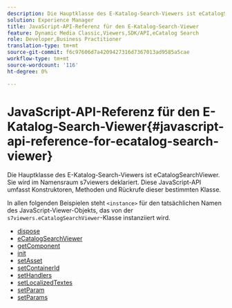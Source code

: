 ```yaml
---
description: Die Hauptklasse des E-Katalog-Search-Viewers ist eCatalogSearchViewer. Sie wird im Namensraum s7viewers deklariert. Diese JavaScript-API umfasst Konstruktoren, Methoden und Rückrufe dieser bestimmten Klasse.
solution: Experience Manager
title: JavaScript-API-Referenz für den E-Katalog-Search-Viewer
feature: Dynamic Media Classic,Viewers,SDK/API,eCatalog Search
role: Developer,Business Practitioner
translation-type: tm+mt
source-git-commit: f6c97606d7a4209427316d7367013ad9585a5cae
workflow-type: tm+mt
source-wordcount: '116'
ht-degree: 0%

---
```



# JavaScript-API-Referenz für den E-Katalog-Search-Viewer{#javascript-api-reference-for-ecatalog-search-viewer}

Die Hauptklasse des E-Katalog-Search-Viewers ist eCatalogSearchViewer. Sie wird im Namensraum s7viewers deklariert. Diese JavaScript-API umfasst Konstruktoren, Methoden und Rückrufe dieser bestimmten Klasse.

In allen folgenden Beispielen steht `<instance>` für den tatsächlichen Namen des JavaScript-Viewer-Objekts, das von der `s7viewers.eCatalogSearchViewer`-Klasse instanziiert wird.

* [dispose](r-html5-ecatsearch-javascriptapiref-dispose.md)
* [eCatalogSearchViewer](r-html5-ecatsearch-javascriptapiref-ecatalogsearchviewer.md)
* [getComponent](r-html5-ecatsearch-javascriptapiref-getcomponent.md)
* [init](r-html5-ecatsearch-javascriptapiref-init.md)
* [setAsset](r-html5-ecatsearch-javascriptapiref-setasset.md)
* [setContainerId](r-html5-ecatsearch-javascriptapiref-setcontainerid.md)
* [setHandlers](r-html5-ecatsearch-javascriptapiref-sethandlers.md)
* [setLocalizedTextes](r-html5-ecatsearch-javascriptapiref-setlocalizedtexts.md)
* [setParam](r-html5-ecatsearch-javascriptapiref-setparam.md)
* [setParams](r-html5-ecatsearch-javascriptapiref-setparams.md)
